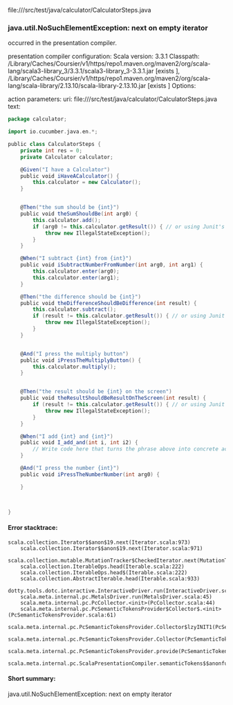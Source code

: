 file://<WORKSPACE>/src/test/java/calculator/CalculatorSteps.java
### java.util.NoSuchElementException: next on empty iterator

occurred in the presentation compiler.

presentation compiler configuration:
Scala version: 3.3.1
Classpath:
<HOME>/Library/Caches/Coursier/v1/https/repo1.maven.org/maven2/org/scala-lang/scala3-library_3/3.3.1/scala3-library_3-3.3.1.jar [exists ], <HOME>/Library/Caches/Coursier/v1/https/repo1.maven.org/maven2/org/scala-lang/scala-library/2.13.10/scala-library-2.13.10.jar [exists ]
Options:



action parameters:
uri: file://<WORKSPACE>/src/test/java/calculator/CalculatorSteps.java
text:
```scala
package calculator;

import io.cucumber.java.en.*;

public class CalculatorSteps {
    private int res = 0;
    private Calculator calculator;

    @Given("I have a Calculator")
    public void iHaveACalculator() {
        this.calculator = new Calculator();
    }


    @Then("the sum should be {int}")
    public void theSumShouldBe(int arg0) {
        this.calculator.add();
        if (arg0 != this.calculator.getResult()) { // or using Junit's asserts
            throw new IllegalStateException();
        }
    }

    @When("I subtract {int} from {int}")
    public void iSubtractNumberFromNumber(int arg0, int arg1) {
        this.calculator.enter(arg0);
        this.calculator.enter(arg1);
    }

    @Then("the difference should be {int}")
    public void theDifferenceShouldBeDifference(int result) {
        this.calculator.subtract();
        if (result != this.calculator.getResult()) { // or using Junit's asserts
            throw new IllegalStateException();
        }
    }


    @And("I press the multiply button")
    public void iPressTheMultiplyButton() {
        this.calculator.multiply();
    }


    @Then("the result should be {int} on the screen")
    public void theResultShouldBeResultOnTheScreen(int result) {
        if (result != this.calculator.getResult()) { // or using Junit's asserts
            throw new IllegalStateException();
        }
    }

    @When("I add {int} and {int}")
    public void I_add_and(int i, int i2) {
        // Write code here that turns the phrase above into concrete actions
    }

    @And("I press the number {int}")
    public void iPressTheNumberNumber(int arg0) {

    }

   

}

```



#### Error stacktrace:

```
scala.collection.Iterator$$anon$19.next(Iterator.scala:973)
	scala.collection.Iterator$$anon$19.next(Iterator.scala:971)
	scala.collection.mutable.MutationTracker$CheckedIterator.next(MutationTracker.scala:76)
	scala.collection.IterableOps.head(Iterable.scala:222)
	scala.collection.IterableOps.head$(Iterable.scala:222)
	scala.collection.AbstractIterable.head(Iterable.scala:933)
	dotty.tools.dotc.interactive.InteractiveDriver.run(InteractiveDriver.scala:168)
	scala.meta.internal.pc.MetalsDriver.run(MetalsDriver.scala:45)
	scala.meta.internal.pc.PcCollector.<init>(PcCollector.scala:44)
	scala.meta.internal.pc.PcSemanticTokensProvider$Collector$.<init>(PcSemanticTokensProvider.scala:61)
	scala.meta.internal.pc.PcSemanticTokensProvider.Collector$lzyINIT1(PcSemanticTokensProvider.scala:61)
	scala.meta.internal.pc.PcSemanticTokensProvider.Collector(PcSemanticTokensProvider.scala:61)
	scala.meta.internal.pc.PcSemanticTokensProvider.provide(PcSemanticTokensProvider.scala:90)
	scala.meta.internal.pc.ScalaPresentationCompiler.semanticTokens$$anonfun$1(ScalaPresentationCompiler.scala:109)
```
#### Short summary: 

java.util.NoSuchElementException: next on empty iterator
